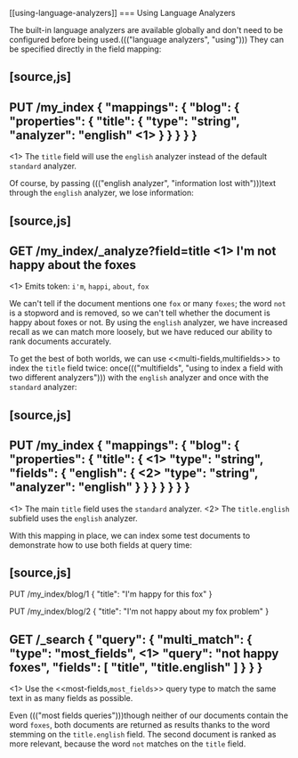 [[using-language-analyzers]]
=== Using Language Analyzers

The built-in language analyzers are available globally and don't need to be
configured before being used.((("language analyzers", "using")))  They can be specified directly in the field
mapping:

[source,js]
--------------------------------------------------
PUT /my_index
{
  "mappings": {
    "blog": {
      "properties": {
        "title": {
          "type":     "string",
          "analyzer": "english" <1>
        }
      }
    }
  }
}
--------------------------------------------------
<1> The `title` field will use the `english` analyzer instead of the default
    `standard` analyzer.

Of course, by passing ((("english analyzer", "information lost with")))text through the `english` analyzer, we lose
information:

[source,js]
--------------------------------------------------
GET /my_index/_analyze?field=title <1>
I'm not happy about the foxes
--------------------------------------------------
<1> Emits token: `i'm`, `happi`, `about`, `fox`

We can't tell if the document mentions one `fox` or many  `foxes`; the word
`not` is a stopword and is removed, so we can't tell whether the document is
happy about foxes or not. By using the `english` analyzer, we have increased
recall as we can match more loosely, but we have reduced our ability to rank
documents accurately.

To get the best of both worlds, we can use <<multi-fields,multifields>> to
index the `title` field twice: once((("multifields", "using to index a field with two different analyzers"))) with the `english` analyzer and once with
the `standard` analyzer:

[source,js]
--------------------------------------------------
PUT /my_index
{
  "mappings": {
    "blog": {
      "properties": {
        "title": { <1>
          "type": "string",
          "fields": {
            "english": { <2>
              "type":     "string",
              "analyzer": "english"
            }
          }
        }
      }
    }
  }
}
--------------------------------------------------
<1> The main `title` field uses the `standard` analyzer.
<2> The `title.english` subfield uses the `english` analyzer.

With this mapping in place, we can index some test documents to demonstrate
how to use both fields at query time:

[source,js]
--------------------------------------------------
PUT /my_index/blog/1
{ "title": "I'm happy for this fox" }

PUT /my_index/blog/2
{ "title": "I'm not happy about my fox problem" }

GET /_search
{
  "query": {
    "multi_match": {
      "type":     "most_fields", <1>
      "query":    "not happy foxes",
      "fields": [ "title", "title.english" ]
    }
  }
}
--------------------------------------------------
<1> Use the <<most-fields,`most_fields`>> query type to match the
    same text in as many fields as possible.

Even ((("most fields queries")))though neither of our documents contain the word `foxes`,  both documents
are returned as results thanks to the word stemming on the `title.english`
field.  The second document is ranked as more relevant, because the word `not`
matches on the `title` field.


